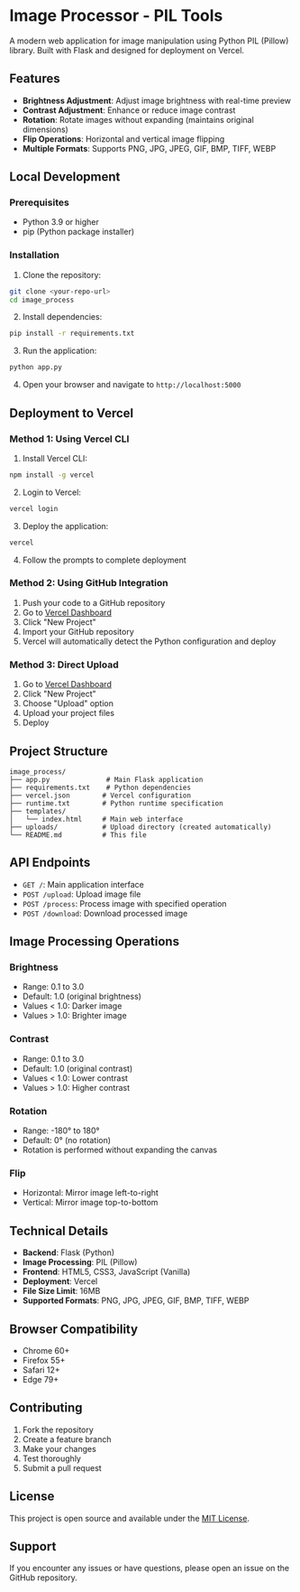 # Image Processor - PIL Tools

A modern web application for image manipulation using Python PIL (Pillow) library. Built with Flask and designed for deployment on Vercel.

## Features

- **Brightness Adjustment**: Adjust image brightness with real-time preview
- **Contrast Adjustment**: Enhance or reduce image contrast
- **Rotation**: Rotate images without expanding (maintains original dimensions)
- **Flip Operations**: Horizontal and vertical image flipping
- **Multiple Formats**: Supports PNG, JPG, JPEG, GIF, BMP, TIFF, WEBP

## Local Development

### Prerequisites

- Python 3.9 or higher
- pip (Python package installer)

### Installation

1. Clone the repository:
```bash
git clone <your-repo-url>
cd image_process
```

2. Install dependencies:
```bash
pip install -r requirements.txt
```

3. Run the application:
```bash
python app.py
```

4. Open your browser and navigate to `http://localhost:5000`

## Deployment to Vercel

### Method 1: Using Vercel CLI

1. Install Vercel CLI:
```bash
npm install -g vercel
```

2. Login to Vercel:
```bash
vercel login
```

3. Deploy the application:
```bash
vercel
```

4. Follow the prompts to complete deployment

### Method 2: Using GitHub Integration

1. Push your code to a GitHub repository
2. Go to [Vercel Dashboard](https://vercel.com/dashboard)
3. Click "New Project"
4. Import your GitHub repository
5. Vercel will automatically detect the Python configuration and deploy

### Method 3: Direct Upload

1. Go to [Vercel Dashboard](https://vercel.com/dashboard)
2. Click "New Project"
3. Choose "Upload" option
4. Upload your project files
5. Deploy

## Project Structure

```
image_process/
├── app.py              # Main Flask application
├── requirements.txt    # Python dependencies
├── vercel.json        # Vercel configuration
├── runtime.txt        # Python runtime specification
├── templates/
│   └── index.html     # Main web interface
├── uploads/           # Upload directory (created automatically)
└── README.md          # This file
```

## API Endpoints

- `GET /`: Main application interface
- `POST /upload`: Upload image file
- `POST /process`: Process image with specified operation
- `POST /download`: Download processed image

## Image Processing Operations

### Brightness
- Range: 0.1 to 3.0
- Default: 1.0 (original brightness)
- Values < 1.0: Darker image
- Values > 1.0: Brighter image

### Contrast
- Range: 0.1 to 3.0
- Default: 1.0 (original contrast)
- Values < 1.0: Lower contrast
- Values > 1.0: Higher contrast

### Rotation
- Range: -180° to 180°
- Default: 0° (no rotation)
- Rotation is performed without expanding the canvas

### Flip
- Horizontal: Mirror image left-to-right
- Vertical: Mirror image top-to-bottom

## Technical Details

- **Backend**: Flask (Python)
- **Image Processing**: PIL (Pillow)
- **Frontend**: HTML5, CSS3, JavaScript (Vanilla)
- **Deployment**: Vercel
- **File Size Limit**: 16MB
- **Supported Formats**: PNG, JPG, JPEG, GIF, BMP, TIFF, WEBP

## Browser Compatibility

- Chrome 60+
- Firefox 55+
- Safari 12+
- Edge 79+

## Contributing

1. Fork the repository
2. Create a feature branch
3. Make your changes
4. Test thoroughly
5. Submit a pull request

## License

This project is open source and available under the [MIT License](LICENSE).

## Support

If you encounter any issues or have questions, please open an issue on the GitHub repository. 